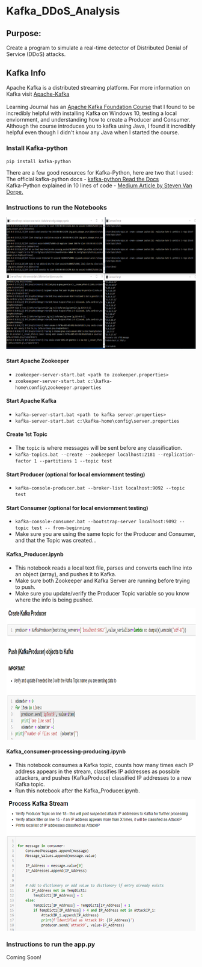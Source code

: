 # Kafka_DDoS_Analysis


## Purpose:
Create a program to simulate a real-time detector of Distributed Denial of Service (DDoS) attacks.<br>

## Kafka Info
Apache Kafka is a distributed streaming platform. For more information on Kafka visit <a href="https://kafka.apache.org/">Apache-Kafka</a><br><br>
Learning Journal has an <a href="https://www.learningjournal.guru/courses/kafka/kafka-foundation-training/">Apache Kafka Foundation Course</a> that I found to be incredibly helpful with installing Kafka on Windows 10, testing a local enviornment, and understanding how to create a Producer and Consumer. <br>Although the course introduces you to kafka using Java, I found it incredibly helpful even though I didn't know any Java when I started the course.

### Install Kafka-python

`pip install kafka-python` <br>

There are a few good resources for Kafka-Python, here are two that I used: <br>
The official kafka-python docs - <a href="https://kafka-python.readthedocs.io/en/master/usage.html#kafkaconsumer">kafka-python Read the Docs</a> <br>
Kafka-Python explained in 10 lines of code - <a href="https://towardsdatascience.com/kafka-python-explained-in-10-lines-of-code-800e3e07dad1">Medium Article by Steven Van Dorpe.</a><br>

### Instructions to run the Notebooks
<p align="center">
<img src="img/kafka_command_line_summary.png" width="700" height="350" title="screenshot">
</p>

#### Start Apache Zookeeper
 - `zookeeper-server-start.bat <path to zookeeper.properties>`
 - `zookeeper-server-start.bat c:\kafka-home\config\zookeeper.properties`

#### Start Apache Kafka
- `kafka-server-start.bat <path to kafka server.properties>`
- `kafka-server-start.bat c:\kafka-home\config\server.properties`

#### Create 1st Topic
- The `topic` is where messages will be sent before any classification.
- `kafka-topics.bat --create --zookeeper localhost:2181 --replication-factor 1 --partitions 1 --topic test`

#### Start Producer (optional for local enviornment testing)
- `kafka-console-producer.bat --broker-list localhost:9092 --topic test`

#### Start Consumer (optional for local enviornment testing)
- `kafka-console-consumer.bat --bootstrap-server localhost:9092 --topic test -- from-beginning`
- Make sure you are using the same topic for the Producer and Consumer, and that the Topic was created...

#### Kafka_Producer.ipynb
- This notebook reads a local text file, parses and converts each line into an object (array), and pushes it to Kafka.
- Make sure both Zookeeper and Kafka Server are running before trying to push.
- Make sure you update/verify the Producer Topic variable so you know where the info is being pushed.
<p align="center">
<img src="img/Kafka_producer.png" width="700" height="350" title="screenshot">
</p>

#### Kafka_consumer-processing-producing.ipynb
- This notebook consumes a Kafka topic, counts how many times each IP address appears in the stream, classifies IP addresses as possible attackers, and pushes (KafkaProduce) classified IP addresses to a new Kafka topic.
- Run this notebook after the Kafka_Producer.ipynb.
<p align="center">
<img src="img/kafka_process_stream.png" width="700" height="350" title="screenshot">
</p>

### Instructions to run the app.py
Coming Soon!
